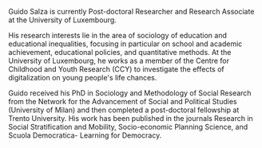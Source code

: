 Guido Salza is currently Post-doctoral Researcher and Research Associate at the University of Luxembourg. 

His research interests lie in the area of sociology of education and educational inequalities, focusing in particular on school and academic achievement, educational policies, and quantitative methods. At the University of Luxembourg, he works as a member of the Centre for Childhood and Youth Research (CCY) to investigate the effects of digitalization on young people's life chances. 

Guido received his PhD in Sociology and Methodology of Social Research from the Network for the Advancement of Social and Political Studies (University of Milan) and then completed a post-doctoral fellowship at Trento University. His work has been published in the journals Research in Social Stratification and Mobility, Socio-economic Planning Science, and Scuola Democratica- Learning for Democracy.
